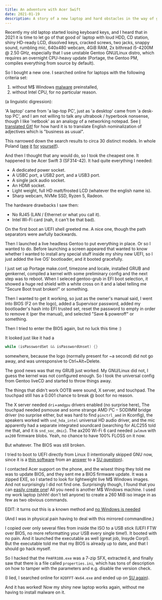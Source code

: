 ```yaml
---
title: An adventure with Acer Swift
date: 2021-01-19
description: A story of a new laptop and hard obstacles in the way of getting it to work
---
```


Recently my old laptop started losing keyboard keys,
and I heard that in 2021 it is time to let go of that good ol' laptop
with loud HDD, CD station, shiny HD-ready LCD, dissolved keys, cracked screws,
two jacks, snappy sound, rumbling mic, 640x480 webcam, 4GiB RAM,
2x bithread i5-4200M @ 2.50 GHz,
especially that I use unstable Gentoo GNU/Linux distro,
which requires an overnight CPU-heavy update
(Portage, the Gentoo PM, compiles everything from source by default).

So I bought a new one.
I searched online for laptops with the following criteria set:

1. without M$ Windows [malware](https://www.gnu.org/proprietary/malware-microsoft.html) preinstalled,
2. without Intel CPU, for no particular reason.

(a linguistic digression):

'A laptop' came from 'a lap-top PC',
just as 'a desktop' came from 'a desk-top PC',
and I am not willing to talk any ultrabook / hyperbook nonsense,
though I like 'netbook' as an analogy of a networking notepad.
See [I translated Git!](i-translated-git.html) for how hard it is
to translate English nominalization of adjectives which is "business as usual".

This narrowed down the search results to circa 30 distinct models.
In whole Poland ([see][mmkt] [it][nnet] [for][euro] [yourself][mxp]).

[mmkt]: https://mediamarkt.pl/komputery-i-tablety/laptopy-laptopy-2-w-1./procesor=amd,amd-ryzen-3,amd-ryzen-5,amd-ryzen-7,amd-ryzen-9&system-operacyjny=brak-systemu
[nnet]: https://www.neonet.pl/komputery/laptopy/f/18176-rodzaj-procesora:amd-ryzen-5,amd-ryzen-7/8183-system-operacyjny:brak.html
[euro]: https://www.euro.com.pl/laptopy-i-netbooki,rodzaj-procesora_3!amd,system-operacyjny_3!bez-systemu.bhtml
[mxp]: https://www.mediaexpert.pl/komputery-i-tablety/laptopy-i-ultrabooki/laptopy/system-operacyjny_chrome-os.brak-dos/procesor_amd-seria-e.amd-seria-a.amd-seria-3000.amd-ryzen-3.amd-ryzen-5.amd-ryzen-7.amd-ryzen-9.amd-ryzen-9-5900hx.amd-ryzen-7-5800h

And then I thought that any would do, so I took the cheapest one.
It happened to be Acer Swift 3 (SF314-42).
It had quite everything I needed:

- A dedicated power socket.
- A USBC port, a USB2 port, and a USB3 port.
- A single jack audio socket.
- An HDMI socket.
- Light weight, full HD matt/frosted LCD (whatever the english name is).
- Sharp webcam, NVMe SSD, Ryzen 5, Radeon.

The hardware drawbacks I saw then:

- No RJ45 (LAN / Ethernet or what you call it).
- Intel Wi-Fi card (nah, it can't be that bad).

On the first boot an UEFI shell greeted me.
A nice one, though the path separators were awfully backwards.

Then I launched a live headless Gentoo to put everything in place.
Or so I wanted to do.
Before launching a screen appeared that wanted to know
whether I wanted to install any special stuff inside my shiny new UEFI,
so I just added the live OS' bootloader, and it booted gracefully.

I just set up Portage make.conf, timezone and locale,
installed GRUB and genkernel,
compiled a kernel with some preliminary config
and the next step was to reboot.
When I seleced gentoo-grub in EFI boot selection,
it showed a huge red shield with a white cross on it
and a label telling me "Secure Boot trust broken!" or something.

Then I wanted to get it working, so just as the owner's manual said,
I went into BIOS (F2 on the logo), added a Supervisor password,
added my bootloader's hash into EFI trusted set, reset the password
to empty in order to remove it (per the manual), and selected
"Save & poweroff" or something.

Then I tried to enter the BIOS again, but no luck this time :)

It looked just like it had a
```c
while (isPasswordSet && isPasswordUnset) {}
```
somewhere, because the logo (normally present for ~a second) did not go away,
and was unresponsive to Ctrl+Alt+Delete.

The good news was that my GRUB just worked.
My GNU/Linux did not, I guess the kernel was not configured enough.
So I took the universal config from Gentoo liveCD
and started to throw things away.

The things that didn't work OOTB were sound, X server, and touchpad.
The touchpad still has a 0.001 chance to break \@ boot for no reason.

The X server needed `dri`+`amdgpu` drivers enabled (no surprise here),
The touchpad needed psmouse and some strange AMD I²C – SODIMM bridge driver
(no surprise either, but was hard to find `pinctrl_amd` in Kconfig),
the speakers worked with `snd_hda_intel` universal HD audio driver,
and the mic apparently had a separate integrated soundcard
(searching for ALC255 told me that, and it is `snd_soc_dmic`).
The ax200 Wi-Fi 6 card needed `iwlmvm` with `ax200` firmware blobs.
Yeah, no chance to have 100% FLOSS on it now.

But whatever. The BIOS was still broken.

I tried to boot to UEFI directly from Linux (I intentionally skipped GNU now,
since it is a [thin software] from an [answer] to a [SU question]).

[thin software]: https://github.com/adoakley/efi-boot-to-fw-ui
[answer]: https://superuser.com/a/1547985/400626
[SU question]: https://superuser.com/questions/519718/linux-on-uefi-how-to-reboot-to-the-uefi-setup-screen-like-windows-8-can

I contacted Acer support on the phone, and the wisest thing they told me
was to update BIOS, and they sent me a BIOS firmware update.
It was a zipped EXE,
so I started to look for lightweight live M$ Windows images.
And not surprisingly I did not find one.
Surprisingly though, I found that you can [easily create one][winpe]!
All you need is another M$ Windows machine.
I used my work laptop (shhh! don't tell anyone) to create a 260 MiB iso image
in as few as two obvious commands.

[winpe]: https://docs.microsoft.com/en-us/windows-hardware/manufacture/desktop/download-winpe--windows-pe

EDIT: it turns out this is a known method and [no Windows is needed][winpe-archwiki]

[winpe-archwiki]: https://wiki.archlinux.org/index.php/Windows_PE

(And I was in physical pain having to deal with this mirrored commandline.)

I copied over only several files from inside the ISO to a USB stick
(UEFI FTW over BIOS, no more reformatting your USB every single time!).
It booted with no pain.
And it launched the executable as well (great job, Insyde Corp!).
But the executable told me that my BIOS is already up to date,
and that I should go hack myself.

So I hacked that the `FH4FR108.exe` was a 7-zip SFX, extracted it,
and finally saw that there is a file called `properties.ini`,
which has tons of description on how to tamper with the parameters
and e.g. disable the version check.

(I lied, I searched online for `H2OFFT-Wx64.exe` and ended up on [SU again]).

[SU again]: https://superuser.com/questions/1496286/how-to-repair-a-broken-bios-setup-utility


And it has worked!
Now my shiny new laptop works again, without me having to install malware on it.

